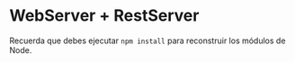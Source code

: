 # WebServer + RestServer


Recuerda que debes ejecutar ```npm install``` para reconstruir los módulos de Node.